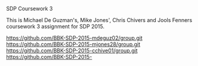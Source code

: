 SDP Coursework 3

This is Michael De Guzman's, Mike Jones', Chris Chivers and Jools Fenners coursework 3 assignment
for SDP 2015.




https://github.com/BBK-SDP-2015-mdeguz02/group.git
https://github.com/BBK-SDP-2015-mjones28/group.git
https://github.com/BBK-SDP-2015-cchive01/group.git
https://github.com/BBK-SDP-2015-